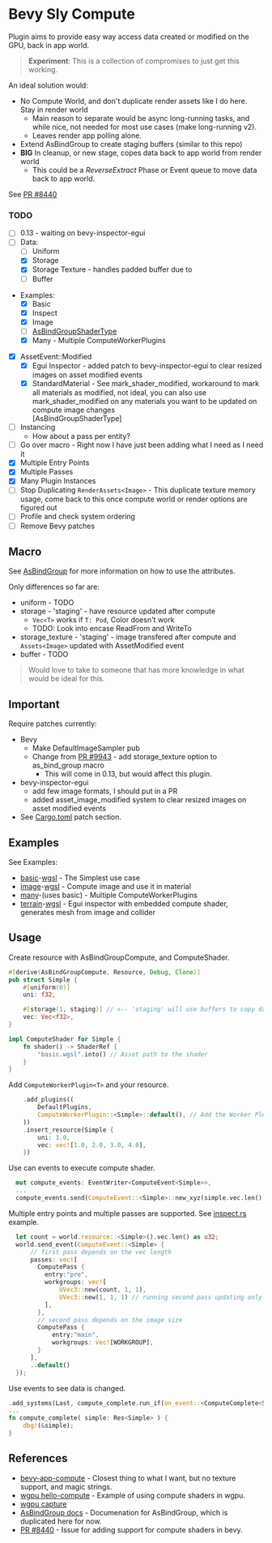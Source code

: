 # Bevy Sly Compute

Plugin aims to provide easy way access data created or modified on the GPU, back in app world.

> **Experiment**: This is a collection of compromises to just get this working.  

An ideal solution would:

- No Compute World, and don't duplicate render assets like I do here.  Stay in render world
  - Main reason to separate would be async long-running tasks, and while nice, not needed for most use cases (make long-running v2).
  - Leaves render app polling alone.
- Extend AsBindGroup to create staging buffers (similar to this repo)
- **BIG** In cleanup, or new stage, copes data back to app world from render world
  - This could be a _ReverseExtract_ Phase or Event queue to move data back to app world.

See [PR #8440](https://github.com/bevyengine/bevy/issues/8440)



### TODO

- [ ] 0.13 - waiting on bevy-inspector-egui
- [ ] Data:
  - [ ] Uniform
  - [x] Storage
  - [x] Storage Texture - handles padded buffer due to 
  - [ ] Buffer  
- Examples:
  - [x] Basic
  - [x] Inspect
  - [x] Image  
  - [ ] [AsBindGroupShaderType](https:///github.com/bevyengine/bevy/crates/bevy_sprite/src/mesh2d/color_material.rs)
  - [x] Many - Multiple ComputeWorkerPlugins
- [x] AssetEvent::Modified
  - [x] Egui Inspector - added patch to bevy-inspector-egui to clear resized images on asset modified events
  - [x] StandardMaterial - See mark_shader_modified, workaround to mark all materials as modified, not ideal, you can also use mark_shader_modified on any materials you want to be updated on compute image changes  
  [AsBindGroupShaderType]
- [ ] Instancing
  - How about a pass per entity?
- [ ] Go over macro - Right now I have just been adding what I need as I need it
- [x] Multiple Entry Points
- [x] Multiple Passes
- [x] Many Plugin Instances
- [ ] Stop Duplicating ```RenderAssets<Image>``` - This duplicate texture memory usage, come back to this once compute world or render options are figured out
- [ ] Profile and check system ordering
- [ ] Remove Bevy patches

## Macro

See [AsBindGroup](https://docs.rs/bevy/latest/bevy/render/render_resource/trait.AsBindGroup.html) for more information on how to use the attributes.

Only differences so far are:

- uniform - TODO
- storage - 'staging' - have resource updated after compute
  - ```Vec<T>``` works if ```T: Pod```, Color doesn't work
  - TODO: Look into encase ReadFrom and WriteTo
- storage_texture - 'staging' - image transfered after compute and ```Assets<Image>``` updated with AssetModified event
- buffer - TODO

> Would love to take to someone that has more knowledge in what would be ideal for this.

## Important

Require patches currently:

- Bevy
  - Make DefaultImageSampler pub
  - Change from [PR #9943](https://github.com/bevyengine/bevy/pull/9943) - add storage_texture option to as_bind_group macro
    - This will come in 0.13, but would affect this plugin.
- bevy-inspector-egui
  - add few image formats, I should put in a PR
  - added asset_image_modified system to clear resized images on asset modified events
- See [Cargo.toml](Cargo.toml) patch section.

## Examples

See Examples:

- [basic](examples/basic.rs)-[wgsl](assets/basic.wgsl) - The Simplest use case
- [image](examples/image.rs)-[wgsl](assets/image.wgsl) - Compute image and use it in material
- [many](examples/many.rs)-(uses basic) - Multiple ComputeWorkerPlugins
- [terrain](examples/terrain.rs)-[wgsl](examples/terrain.wgsl) - Egui inspector with embedded compute shader, generates mesh from image and collider

## Usage

Create resource with AsBindGroupCompute, and ComputeShader.

```rust
#[derive(AsBindGroupCompute, Resource, Debug, Clone)]
pub struct Simple {
    #[uniform(0)]
    uni: f32,

    #[storage(1, staging)] // <-- 'staging' will use buffers to copy data back
    vec: Vec<f32>,
}

impl ComputeShader for Simple {
    fn shader() -> ShaderRef {
        "basic.wgsl".into() // Asset path to the shader 
    }
}
```

Add ```ComputeWorkerPlugin<T>``` and your resource.

```rust
    .add_plugins((
        DefaultPlugins,
        ComputeWorkerPlugin::<Simple>::default(), // Add the Worker Plugin
    ))
    .insert_resource(Simple {
        uni: 1.0,
        vec: vec![1.0, 2.0, 3.0, 4.0],
    })
```

Use can events to execute compute shader.

```rust
  mut compute_events: EventWriter<ComputeEvent<Simple>>,
  ...
  compute_events.send(ComputeEvent::<Simple>::new_xyz(simple.vec.len() as u32, 1, 1));
```

 Multiple entry points and multiple passes are supported.  See [inspect.rs](examples/inspect.rs) example.

```rust
  let count = world.resource::<Simple>().vec.len() as u32;
  world.send_event(ComputeEvent::<Simple> {
      // first pass depends on the vec length                        
      passes: vec![
        ComputePass {
          entry:"pre", 
          workgroups: vec![
              UVec3::new(count, 1, 1),
              UVec3::new(1, 1, 1) // running second pass updating only first position 
          ],                            
        },
        // second pass depends on the image size
        ComputePass {
            entry:"main", 
            workgroups: vec![WORKGROUP],                            
        }
      ],
      ..default()
  });
```

Use events to see data is changed.

```rust
.add_systems(Last, compute_complete.run_if(on_event::<ComputeComplete<Simple>>()))
...
fn compute_complete( simple: Res<Simple> ) {
    dbg!(&simple);
}
```

## References

- [bevy-app-compute](https://github.com/Kjolnyr/bevy_app_compute) - Closest thing to what I want, but no texture support, and magic strings.
- [wgpu hello-compute](https://github.com/gfx-rs/wgpu-rs/blob/master/examples/hello-compute/main.rs) - Example of using compute shaders in wgpu.
- [wgpu capture](https://github.com/gfx-rs/wgpu-rs/blob/master/examples/capture/main.rs)
- [AsBindGroup docs](https://docs.rs/bevy/latest/bevy/render/render_resource/trait.AsBindGroup.html) - Documenation for AsBindGroup, which is duplicated here for now.
- [PR #8440](https://github.com/bevyengine/bevy/issues/8440) - Issue for adding support for compute shaders in bevy.